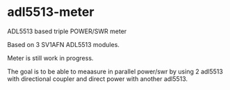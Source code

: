 # adl5513-meter
ADL5513 based triple POWER/SWR meter

Based on 3 SV1AFN ADL5513 modules.

Meter is still work in progress.

The goal is to be able to meaasure in parallel power/swr by using 2 adl5513 with directional coupler and direct power with another adl5513.


